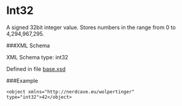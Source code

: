 Int32====A signed 32bit integer value. Stores numbers in the range from 0 to 4,294,967,295.###XML SchemaXML Schema type: int32Defined in file [base.xsd](xsd/base.xsd)###Example	<object xmlns="http://nerdcave.eu/wolpertinger" type="int32">42</object>